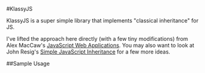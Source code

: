 #KlassyJS 

KlassyJS is a super simple library that implements "classical inheritance" for JS. 

I've lifted the approach here directly (with a few tiny modifications) from Alex MacCaw's 
[JavaScript Web Applications](https://github.com/maccman/book-assets). You may also want to look at
John Resig's [Simple JavaScript Inheritance](http://ejohn.org/blog/simple-javascript-inheritance/) for 
a few more ideas.

##Sample Usage
